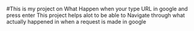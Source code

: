 #This is my project on What Happen when your type URL in google and press enter
This project helps alot to be able to Navigate through what actually happened in when a request is made in google

